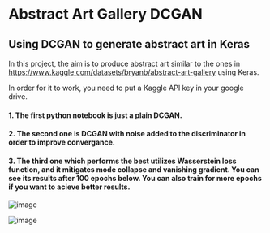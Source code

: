 # Abstract Art Gallery DCGAN
 ## Using DCGAN to generate abstract art in Keras
 
 In this project, the aim is to produce abstract art similar to the ones in https://www.kaggle.com/datasets/bryanb/abstract-art-gallery using Keras.

 In order for it to work, you need to put a Kaggle API key in your google drive.<br> 
 #### 1. The first python notebook is just a plain DCGAN.<br>
 #### 2. The second one is DCGAN with noise added to the discriminator in order to improve convergance.<br>
 #### 3. The third one which performs the best utilizes **Wasserstein** loss function, and it mitigates mode collapse and vanishing gradient. You can see its results after 100 epochs below. You can also train for more epochs if you want to acieve better results. <br>
 ![image](https://user-images.githubusercontent.com/8644346/178071614-0d6797cf-3690-4ede-869a-52399631a820.png)

![image](https://user-images.githubusercontent.com/8644346/178037731-d1203a4d-ccc3-4b9f-ac42-ea405175fbf9.png)
